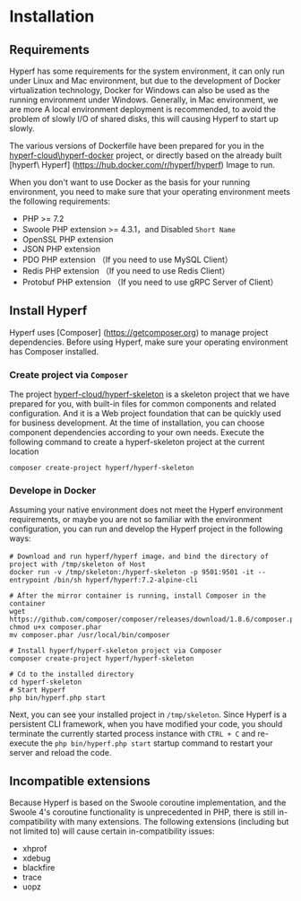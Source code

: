 # Installation

## Requirements

Hyperf has some requirements for the system environment, it can only run under Linux and Mac environment, but due to the development of Docker virtualization technology, Docker for Windows can also be used as the running environment under Windows. Generally, in Mac environment, we are more A local environment deployment is recommended, to avoid the problem of slowly I/O  of shared disks, this will causing Hyperf to start up slowly. 

The various versions of Dockerfile have been prepared for you in the [hyperf-cloud\hyperf-docker](https://github.com/hyperf-cloud/hyperf-docker) project, or directly based on the already built [hyperf\ Hyperf] (https://hub.docker.com/r/hyperf/hyperf) Image to run.

When you don't want to use Docker as the basis for your running environment, you need to make sure that your operating environment meets the following requirements:  

 - PHP >= 7.2
 - Swoole PHP extension >= 4.3.1，and Disabled `Short Name`
 - OpenSSL PHP extension
 - JSON PHP extension
 - PDO PHP extension （If you need to use MySQL Client）
 - Redis PHP extension （If you need to use Redis Client）
 - Protobuf PHP extension （If you need to use gRPC Server of Client）


## Install Hyperf

Hyperf uses [Composer] (https://getcomposer.org) to manage project dependencies. Before using Hyperf, make sure your operating environment has Composer installed.

### Create project via `Composer`

The project [hyperf-cloud/hyperf-skeleton](https://github.com/hyperf-cloud/hyperf-skeleton) is a skeleton project that we have prepared for you, with built-in files for common components and related configuration. And it is a Web project foundation that can be quickly used for business development. At the time of installation, you can choose component dependencies according to your own needs.
Execute the following command to create a hyperf-skeleton project at the current location

```
composer create-project hyperf/hyperf-skeleton 
```

### Develope in Docker

Assuming your native environment does not meet the Hyperf environment requirements, or maybe you are not so familiar with the environment configuration, you can run and develop the Hyperf project in the following ways:

```
# Download and run hyperf/hyperf image，and bind the directory of project with /tmp/skeleton of Host
docker run -v /tmp/skeleton:/hyperf-skeleton -p 9501:9501 -it --entrypoint /bin/sh hyperf/hyperf:7.2-alpine-cli

# After the mirror container is running, install Composer in the container
wget https://github.com/composer/composer/releases/download/1.8.6/composer.phar
chmod u+x composer.phar
mv composer.phar /usr/local/bin/composer

# Install hyperf/hyperf-skeleton project via Composer
composer create-project hyperf/hyperf-skeleton

# Cd to the installed directory
cd hyperf-skeleton
# Start Hyperf
php bin/hyperf.php start
```

Next, you can see your installed project in `/tmp/skeleton`. Since Hyperf is a persistent CLI framework, when you have modified your code, you should terminate the currently started process instance with `CTRL + C` and re-execute the `php bin/hyperf.php start` startup command to restart your server and reload the code.

## Incompatible extensions

Because Hyperf is based on the Swoole coroutine implementation, and the Swoole 4's coroutine functionality is unprecedented in PHP, there is still in-compatibility with many extensions.
The following extensions (including but not limited to) will cause certain in-compatibility issues:

- xhprof
- xdebug
- blackfire
- trace
- uopz
